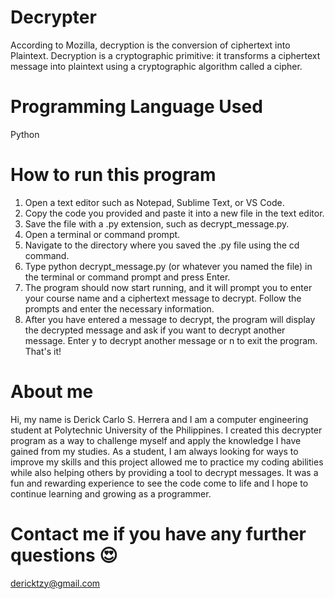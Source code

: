 # Decrypter
According to Mozilla, decryption is the conversion of ciphertext into Plaintext. Decryption is a cryptographic primitive: it transforms a ciphertext message into plaintext using a cryptographic algorithm called a cipher.

# Programming Language Used
Python

# How to run this program
1. Open a text editor such as Notepad, Sublime Text, or VS Code.
2. Copy the code you provided and paste it into a new file in the text editor.
3. Save the file with a .py extension, such as decrypt_message.py.
4. Open a terminal or command prompt.
5. Navigate to the directory where you saved the .py file using the cd command.
6. Type python decrypt_message.py (or whatever you named the file) in the terminal or command prompt and press Enter.
7. The program should now start running, and it will prompt you to enter your course name and a ciphertext message to decrypt. Follow the prompts and enter the necessary information.
8. After you have entered a message to decrypt, the program will display the decrypted message and ask if you want to decrypt another message. Enter y to decrypt another message or n to exit the program.
That's it!

# About me
Hi, my name is Derick Carlo S. Herrera and I am a computer engineering student at Polytechnic University of the Philippines. I created this decrypter program as a way to challenge myself and apply the knowledge I have gained from my studies. As a student, I am always looking for ways to improve my skills and this project allowed me to practice my coding abilities while also helping others by providing a tool to decrypt messages. It was a fun and rewarding experience to see the code come to life and I hope to continue learning and growing as a programmer.

# Contact me if you have any further questions 😍
dericktzy@gmail.com
